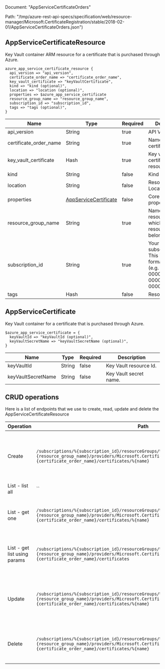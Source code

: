 Document: "AppServiceCertificateOrders"


Path: "/tmp/azure-rest-api-specs/specification/web/resource-manager/Microsoft.CertificateRegistration/stable/2018-02-01/AppServiceCertificateOrders.json")

## AppServiceCertificateResource

Key Vault container ARM resource for a certificate that is purchased through Azure.

```puppet
azure_app_service_certificate_resource {
  api_version => "api_version",
  certificate_order_name => "certificate_order_name",
  key_vault_certificate => "keyVaultCertificate",
  kind => "kind (optional)",
  location => "location (optional)",
  properties => $azure_app_service_certificate
  resource_group_name => "resource_group_name",
  subscription_id => "subscription_id",
  tags => "tags (optional)",
}
```

| Name        | Type           | Required       | Description       |
| ------------- | ------------- | ------------- | ------------- |
|api_version | String | true | API Version |
|certificate_order_name | String | true | Name of the certificate order. |
|key_vault_certificate | Hash | true | Key vault certificate resource Id. |
|kind | String | false | Kind of resource. |
|location | String | false | Resource Location. |
|properties | [AppServiceCertificate](#appservicecertificate) | false | Core resource properties |
|resource_group_name | String | true | Name of the resource group to which the resource belongs. |
|subscription_id | String | true | Your Azure subscription ID. This is a GUID-formatted string (e.g. 00000000-0000-0000-0000-000000000000). |
|tags | Hash | false | Resource tags. |
        
## AppServiceCertificate

Key Vault container for a certificate that is purchased through Azure.

```puppet
$azure_app_service_certificate = {
  keyVaultId => "keyVaultId (optional)",
  keyVaultSecretName => "keyVaultSecretName (optional)",
}
```

| Name        | Type           | Required       | Description       |
| ------------- | ------------- | ------------- | ------------- |
|keyVaultId | String | false | Key Vault resource Id. |
|keyVaultSecretName | String | false | Key Vault secret name. |



## CRUD operations

Here is a list of endpoints that we use to create, read, update and delete the AppServiceCertificateResource

| Operation | Path | Verb | Description | OperationID |
| ------------- | ------------- | ------------- | ------------- | ------------- |
|Create|`/subscriptions/%{subscription_id}/resourceGroups/%{resource_group_name}/providers/Microsoft.CertificateRegistration/certificateOrders/%{certificate_order_name}/certificates/%{name}`|Put|Creates or updates a certificate and associates with key vault secret.|AppServiceCertificateOrders_CreateOrUpdateCertificate|
|List - list all|``||||
|List - get one|`/subscriptions/%{subscription_id}/resourceGroups/%{resource_group_name}/providers/Microsoft.CertificateRegistration/certificateOrders/%{certificate_order_name}/certificates/%{name}`|Get|Get the certificate associated with a certificate order.|AppServiceCertificateOrders_GetCertificate|
|List - get list using params|`/subscriptions/%{subscription_id}/resourceGroups/%{resource_group_name}/providers/Microsoft.CertificateRegistration/certificateOrders/%{certificate_order_name}/certificates`|Get|List all certificates associated with a certificate order.|AppServiceCertificateOrders_ListCertificates|
|Update|`/subscriptions/%{subscription_id}/resourceGroups/%{resource_group_name}/providers/Microsoft.CertificateRegistration/certificateOrders/%{certificate_order_name}/certificates/%{name}`|Put|Creates or updates a certificate and associates with key vault secret.|AppServiceCertificateOrders_CreateOrUpdateCertificate|
|Delete|`/subscriptions/%{subscription_id}/resourceGroups/%{resource_group_name}/providers/Microsoft.CertificateRegistration/certificateOrders/%{certificate_order_name}/certificates/%{name}`|Delete|Delete the certificate associated with a certificate order.|AppServiceCertificateOrders_DeleteCertificate|
